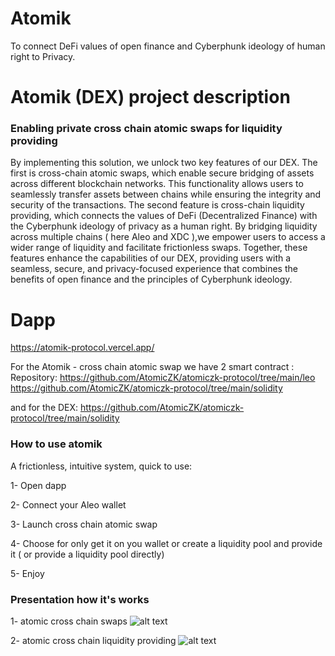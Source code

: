# Atomik

To connect DeFi values of open finance and Cyberphunk ideology of human right to Privacy.

# Atomik (DEX) project description

### Enabling private cross chain atomic swaps for liquidity providing 
By implementing this solution, we unlock two key features of our DEX. The first is cross-chain atomic swaps, which enable secure bridging of assets across different blockchain networks. This functionality allows users to seamlessly transfer assets between chains while ensuring the integrity and security of the transactions.
The second feature is cross-chain liquidity providing, which connects the values of DeFi (Decentralized Finance) with the Cyberphunk ideology of privacy as a human right. By bridging liquidity across multiple chains ( here Aleo and XDC ),we empower users to access a wider range of liquidity and facilitate frictionless swaps. 
Together, these features enhance the capabilities of our DEX, providing users with a seamless, secure, and privacy-focused experience that combines the benefits of open finance and the principles of Cyberphunk ideology.

# Dapp 
https://atomik-protocol.vercel.app/

For the Atomik - cross chain atomic swap we have 2 smart contract :
Repository:
https://github.com/AtomicZK/atomiczk-protocol/tree/main/leo
https://github.com/AtomicZK/atomiczk-protocol/tree/main/solidity

and for the DEX:
https://github.com/AtomicZK/atomiczk-protocol/tree/main/solidity

### How to use atomik

A frictionless, intuitive system, quick to use: 

1- Open dapp

2-  Connect your Aleo wallet 

3- Launch cross chain atomic swap

4- Choose for only get it on you wallet or create a liquidity pool and provide it ( or provide a liquidity pool directly)

5- Enjoy

### Presentation how it's works

1- atomic cross chain swaps
![alt text](https://github.com/AtomicZK/atomiczk-protocol/blob/main/Figure%20%231%20-%20Cross-chain%20Atomic%20Swaps.png)


2- atomic cross chain liquidity providing
![alt text](https://github.com/AtomicZK/atomiczk-protocol/blob/main/Figure%20%231%20-%20Cross-chain%20Atomic%20Swaps.png)

